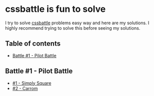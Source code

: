 # cssbattle is fun to solve

I try to solve [cssbattle](https://cssbattle.dev/) problems easy way and here are my solutions. I highly recommend trying to solve this before seeing my solutions.

## Table of contents

- [Battle #1 - Pilot Battle](#battle-1---pilot-battle)

## Battle #1 - Pilot Battle

- [#1 - Simply Square](https://github.com/TuserSheikh/cssbattle/blob/main/battles/1-pilot-battle/1-simply-square.md)
- [#2 - Carrom](https://github.com/TuserSheikh/cssbattle/blob/main/battles/1-pilot-battle/2-carrom.md)
